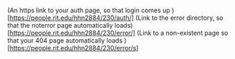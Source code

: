 (An https link to your auth page, so that login comes up )[https://people.rit.edu/hhn2884/230/auth/]
(Link to the error directory, so that the noterror page automatically loads)[https://people.rit.edu/hhn2884/230/error/]
(Link to a non-existent page so that your 404 page automatically loads )[https://people.rit.edu/hhn2884/230/error/s]




